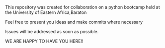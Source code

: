 This repository was created for collaboration on a python bootcamp held at the University of Eastern Africa,Baraton

Feel free to present you ideas and make commits where necessary

Issues will be addressed as soon as possible. 


WE ARE HAPPY TO HAVE YOU HERE!! 
